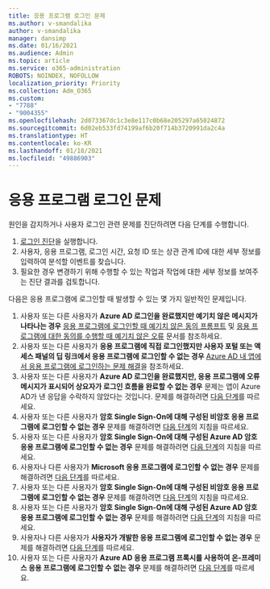 ```yaml
---
title: 응용 프로그램 로그인 문제
ms.author: v-smandalika
author: v-smandalika
manager: dansimp
ms.date: 01/16/2021
ms.audience: Admin
ms.topic: article
ms.service: o365-administration
ROBOTS: NOINDEX, NOFOLLOW
localization_priority: Priority
ms.collection: Adm_O365
ms.custom:
- "7788"
- "9004355"
ms.openlocfilehash: 2d073367dc1c3e8e117c0b68e205297a65024872
ms.sourcegitcommit: 6d02eb533fd74199af6b20f714b3720991da2c4a
ms.translationtype: HT
ms.contentlocale: ko-KR
ms.lasthandoff: 01/18/2021
ms.locfileid: "49886903"
---
```

# <a name="issues-signing-in-to-applications"></a>응용 프로그램 로그인 문제

원인을 감지하거나 사용자 로그인 관련 문제를 진단하려면 다음 단계를 수행합니다.

1. [로그인 진단](https://ms.portal.azure.com/#blade/Microsoft_AAD_IAM/ActiveDirectoryMenuBlade/diagnose/symptomId/ms_aad_dxp_signin_caDiagnoseAndSolveSummarySymptom)을 실행합니다.
2. 사용자, 응용 프로그램, 로그인 시간, 요청 ID 또는 상관 관계 ID에 대한 세부 정보를 입력하여 분석할 이벤트를 찾습니다.
3. 필요한 경우 변경하기 위해 수행할 수 있는 작업과 작업에 대한 세부 정보를 보여주는 진단 결과를 검토합니다.

다음은 응용 프로그램에 로그인할 때 발생할 수 있는 몇 가지 일반적인 문제입니다.

1. 사용자 또는 다른 사용자가 **Azure AD 로그인을 완료했지만 예기치 않은 메시지가 나타나는 경우** [응용 프로그램에 로그인할 때 예기치 않은 동의 프롬프트](https://docs.microsoft.com/azure/active-directory/manage-apps/application-sign-in-unexpected-user-consent-prompt) 및 [응용 프로그램에 대한 동의를 수행할 때 예기치 않은 오류](https://docs.microsoft.com/azure/active-directory/manage-apps/application-sign-in-unexpected-user-consent-error) 문서를 참조하세요.
2. 사용자 또는 다른 사용자가 **응용 프로그램에 직접 로그인했지만 사용자 포털 또는 액세스 패널의 딥 링크에서 응용 프로그램에 로그인할 수 없는 경우** [Azure AD 내 앱에서 응용 프로그램에 로그인하는 문제 해결](https://docs.microsoft.com/azure/active-directory/manage-apps/application-sign-in-other-problem-access-panel)을 참조하세요.
3. 사용자 또는 다른 사용자가 **Azure AD 로그인을 완료했지만, 응용 프로그램에 오류 메시지가 표시되어 상요자가 로그인 흐름을 완료할 수 없는 경우** 문제는 앱이 Azure AD가 낸 응답을 수락하지 않았다는 것입니다. 문제를 해결하려면 [다음 단계](https://docs.microsoft.com/azure/active-directory/application-sign-in-problem-application-error)를 따르세요.
4. 사용자 또는 다른 사용자가 **암호 Single Sign-On에 대해 구성된 비암호 응용 프로그램에 로그인할 수 없는 경우** 문제를 해결하려면 [다음 단계](https://docs.microsoft.com/azure/active-directory/manage-apps/troubleshoot-password-based-sso)의 지침을 따르세요.
5. 사용자 또는 다른 사용자가 **암호 Single Sign-On에 대해 구성된 Azure AD 암호 응용 프로그램에 로그인할 수 없는 경우** 문제를 해결하려면 [다음 단계](https://docs.microsoft.com/azure/active-directory/manage-apps/troubleshoot-password-based-sso)의 지침을 따르세요.
6. 사용자나 다른 사용자가 **Microsoft 응용 프로그램에 로그인할 수 없는 경우** 문제를 해결하려면 [다음 단계](https://docs.microsoft.com/azure/active-directory/manage-apps/application-sign-in-problem-first-party-microsoft)를 따르세요.
7. 사용자 또는 다른 사용자가 **암호 Single Sign-On에 대해 구성된 비암호 응용 프로그램에 로그인할 수 없는 경우** 문제를 해결하려면 [다음 단계](https://docs.microsoft.com/azure/active-directory/application-sign-in-problem-federated-sso-non-gallery)의 지침을 따르세요.
8. 사용자 또는 다른 사용자가 **암호 Single Sign-On에 대해 구성된 Azure AD 암호 응용 프로그램에 로그인할 수 없는 경우** 문제를 해결하려면 [다음 단계](https://docs.microsoft.com/azure/active-directory/manage-apps/application-sign-in-problem-federated-sso-gallery)의 지침을 따르세요.
9. 사용자나 다른 사용자가 **사용자가 개발한 응용 프로그램에 로그인할 수 없는 경우** 문제를 해결하려면 [다음 단계](https://docs.microsoft.com/azure/active-directory/manage-apps/application-sign-in-problem-federated-sso-gallery)를 따르세요.
10. 사용자 또는 다른 사용자가 **Azure AD 응용 프로그램 프록시를 사용하여 온-프레미스 응용 프로그램에 로그인할 수 없는 경우** 문제를 해결하려면 [다음 단계](https://docs.microsoft.com/azure/active-directory/manage-apps/application-sign-in-problem-on-premises-application-proxy)를 따르세요.

